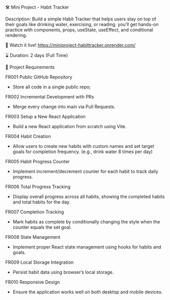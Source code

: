 🛠️ Mini Project - Habit Tracker

Description:
Build a simple Habit Tracker that helps users stay on top of their goals like drinking water, exercising, or reading. you’ll get hands-on practice with components, props, useState, useEffect, and conditional rendering.

🎥 Watch it live! https://miniproject-habittracker.onrender.com/

⌛ Duration: 2 days (Full Time)

📝 Project Requirements

FR001 Public GitHub Repository

- Store all code in a single public repo;

FR002 Incremental Development with PRs

- Merge every change into main via Pull Requests.

FR003 Setup a New React Application

- Build a new React application from scratch using Vite.

FR004 Habit Creation

- Allow users to create new habits with custom names and set target goals for completion frequency.
  (e.g., drink water 8 times per day)

FR005 Habit Progress Counter

- Implement increment/decrement counter for each habit to track daily progress.

FR006 Total Progress Tracking

- Display overall progress across all habits, showing the completed habits and total habits for the day.

FR007 Completion Tracking

- Mark habits as complete by conditionally changing the style when the counter equals the set goal.

FR008 State Management

- Implement proper React state management using hooks for habits and goals.

FR009 Local Storage Integration

- Persist habit data using browser’s local storage.

FR010 Responsive Design

- Ensure the application works well on both desktop and mobile devices.
